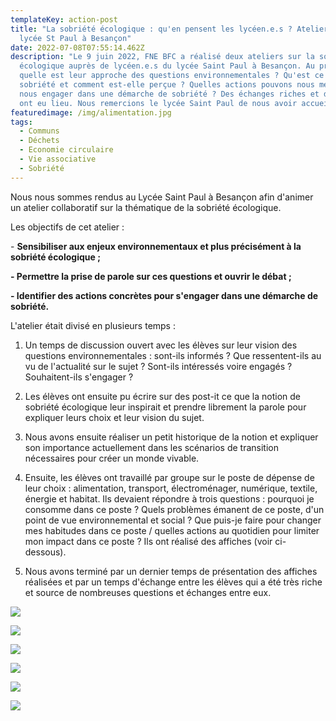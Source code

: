 ```yaml
---
templateKey: action-post
title: "La sobriété écologique : qu'en pensent les lycéen.e.s ? Ateliers au
  lycée St Paul à Besançon"
date: 2022-07-08T07:55:14.462Z
description: "Le 9 juin 2022, FNE BFC a réalisé deux ateliers sur la sobriété
  écologique auprès de lycéen.e.s du lycée Saint Paul à Besançon. Au programme :
  quelle est leur approche des questions environnementales ? Qu'est ce que la
  sobriété et comment est-elle perçue ? Quelles actions pouvons nous mener pour
  nous engager dans une démarche de sobriété ? Des échanges riches et dynamiques
  ont eu lieu. Nous remercions le lycée Saint Paul de nous avoir accueilli ! "
featuredimage: /img/alimentation.jpg
tags:
  - Communs
  - Déchets
  - Economie circulaire
  - Vie associative
  - Sobriété
---
```

Nous nous sommes rendus au Lycée Saint Paul à Besançon afin d'animer un atelier collaboratif sur la thématique de la sobriété écologique.

Les objectifs de cet atelier : 

\- **Sensibiliser aux enjeux environnementaux et plus précisément à la sobriété écologique ;** 

 **\- Permettre la prise de parole sur ces questions et ouvrir le débat ;** 

 **\- Identifier des actions concrètes pour s'engager dans une démarche de sobriété.**

L'atelier était divisé en plusieurs temps : 

1) Un temps de discussion ouvert avec les élèves sur leur vision des questions environnementales : sont-ils informés ? Que ressentent-ils au vu de l'actualité sur le sujet ? Sont-ils intéressés voire engagés ? Souhaitent-ils s'engager ? 

2) Les élèves ont ensuite pu écrire sur des post-it ce que la notion de sobriété écologique leur inspirait et prendre librement la parole pour expliquer leurs choix et leur vision du sujet.

3) Nous avons ensuite réaliser un petit historique de la notion et expliquer son importance actuellement dans les scénarios de transition nécessaires pour créer un monde vivable.

4) Ensuite, les élèves ont travaillé par groupe sur le poste de dépense de leur choix : alimentation, transport, électroménager, numérique, textile, énergie et habitat. Ils devaient répondre à trois questions : pourquoi je consomme dans ce poste ? Quels problèmes émanent de ce poste, d'un point de vue environnemental et social ? Que puis-je faire pour changer mes habitudes dans ce poste / quelles actions au quotidien pour limiter mon impact dans ce poste ? Ils ont réalisé des affiches (voir ci-dessous).

5) Nous avons terminé par un dernier temps de présentation des affiches réalisées et par un temps d'échange entre les élèves qui a été très riche et source de nombreuses questions et échanges entre eux.



![](/img/10.jpg?nf_resize=fit&w=400#img-center)

![](/img/11.jpg?nf_resize=fit&w=400#img-center)

![](/img/12.jpg?nf_resize=fit&w=400#img-center)

![](/img/13.jpg?nf_resize=fit&w=400#img-center)

![](/img/14.jpg?nf_resize=fit&w=400#img-center)

![](/img/15.jpg?nf_resize=fit&w=400#img-center)